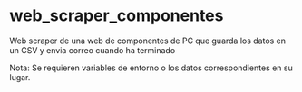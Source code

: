 # web_scraper_componentes
Web scraper de una web de componentes de PC que guarda los datos en un CSV y envia correo cuando ha terminado

Nota: Se requieren variables de entorno o los datos correspondientes en su lugar.

